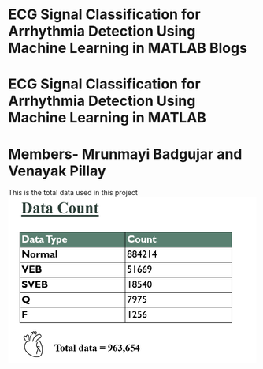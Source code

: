 # ECG Signal Classification for Arrhythmia Detection Using Machine Learning in MATLAB Blogs 
# ECG Signal Classification for Arrhythmia Detection Using Machine Learning in MATLAB
# Members- Mrunmayi Badgujar and Venayak Pillay 



This is the total data used in this project 
![Image Alt](https://github.com/Mrun-mayi/ecg-ml-blog/blob/main/Screenshot%202025-06-09%20155947.png?raw=true)
